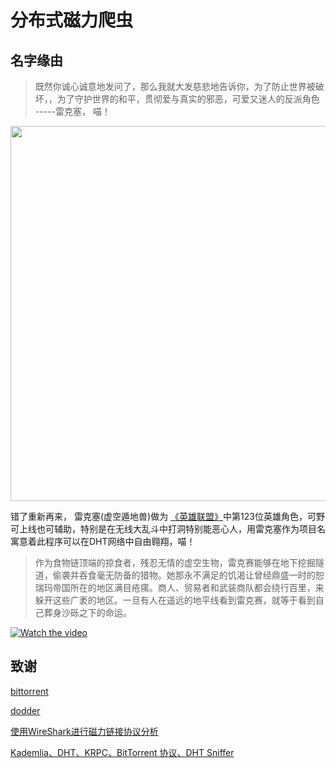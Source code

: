 # 分布式磁力爬虫
      
     
## 名字缘由
  
> 既然你诚心诚意地发问了，那么我就大发慈悲地告诉你，为了防止世界被破坏，，为了守护世界的和平，贯彻爱与真实的邪恶，可爱又迷人的反派角色 -----雷克塞， 喵！    
   
   
<div align=center><img src="https://i.loli.net/2020/03/14/mK35rwUG1hjCNRF.jpg" width="600"/></div>
   
   
错了重新再来， 雷克塞(虚空遁地兽)做为 [《英雄联盟》](https://lol.qq.com "标题")中第123位英雄角色，可野可上线也可辅助，特别是在无线大乱斗中打洞特别能恶心人，用雷克塞作为项目名寓意着此程序可以在DHT网络中自由翱翔，喵！
    
> 作为食物链顶端的掠食者，残忍无情的虚空生物，雷克赛能够在地下挖掘隧道，偷袭并吞食毫无防备的猎物。她那永不满足的饥渴让曾经鼎盛一时的恕瑞玛帝国所在的地区满目疮痍。商人、贸易者和武装商队都会绕行百里，来躲开这些广袤的地区。一旦有人在遥远的地平线看到雷克赛，就等于看到自己葬身沙砾之下的命运。
                 
      
      
[![Watch the video](http://i1.hdslb.com/bfs/archive/4e5b474b0938e138448ae50cf97e2d68fc2e81c3.jpg@1920w_1080h.webp)](http://player.bilibili.com/player.html?aid=60993476&cid=106125537&page=1)
  
    
    
## 致谢
[bittorrent](http://www.bittorrent.org/index.html "标题")

[dodder](https://dodder.cc "标题")

[使用WireShark进行磁力链接协议分析](https://www.aneasystone.com/archives/2015/05/analyze-magnet-protocol-using-wireshark.html)

[Kademlia、DHT、KRPC、BitTorrent 协议、DHT Sniffer](https://www.cnblogs.com/LittleHann/p/6180296.html)